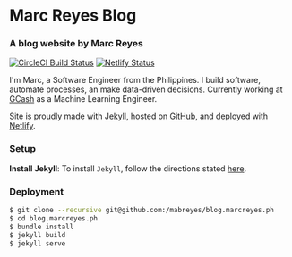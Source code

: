 # Marc Reyes Blog

### A blog website by Marc Reyes

[![CircleCI Build Status](https://circleci.com/gh/mabreyes/blog.marcreyes.ph.svg?style=svg "CircleCI Build Status")](https://circleci.com/gh/marcreyesph/blog-marcreyesph) [![Netlify Status](https://api.netlify.com/api/v1/badges/91a26036-7860-49fd-950d-11441dc63766/deploy-status)](https://app.netlify.com/sites/blog-marcreyesph/deploys)

I'm Marc, a Software Engineer from the Philippines. I build software, automate processes, an make data-driven decisions. Currently working at [GCash](https://gcash.com) as a Machine Learning Engineer.

Site is proudly made with [Jekyll](https://jekyllrb.com/), hosted on [GitHub](https://github.com/marcreyesph/blog-marcreyesph/), and deployed with [Netlify](https://www.netlify.com/).

### Setup

**Install Jekyll**: To install `Jekyll`, follow the directions stated [here](https://jekyllrb.com/docs/installation/).

### Deployment
```bash
$ git clone --recursive git@github.com:/mabreyes/blog.marcreyes.ph
$ cd blog.marcreyes.ph
$ bundle install
$ jekyll build
$ jekyll serve
```